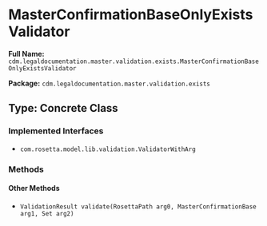 # MasterConfirmationBaseOnlyExistsValidator

**Full Name:** `cdm.legaldocumentation.master.validation.exists.MasterConfirmationBaseOnlyExistsValidator`

**Package:** `cdm.legaldocumentation.master.validation.exists`

## Type: Concrete Class

### Implemented Interfaces

- `com.rosetta.model.lib.validation.ValidatorWithArg`

### Methods

#### Other Methods

- `ValidationResult validate(RosettaPath arg0, MasterConfirmationBase arg1, Set arg2)`


